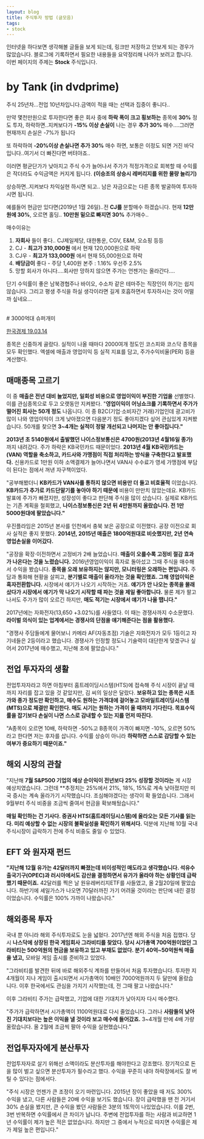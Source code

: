 ```yaml
---
layout: blog
title: 주식투자 방법 (글모음)
tags:
- stock
---
```


인터넷을 하다보면 생각해볼 글들을 보게 되는데, 링크만 저장하고 안보게 되는 경우가 많았습니다. 블로그에 기록하면서 필요한 내용들을 요약정리해 나아가 보려고 합니다. 이번 페이지의 주제는 **Stock** 주식입니다.


# by Tank (in dvdprime)

주식 25년차...전업 10년차입니다.금액이 적을 때는 선택과 집중이 좋니다..

만약 몇천만원으로 투자한다면 좋은 회사 중에 **하락 폭이 크고 횡보하는** 종목에 **30%** 정도 투자, 하락하면..지켜보다가 **-15% 이상 손실이** 나는 경우 **추가 30%** 매수....그러면 현재까지 손실은 -7%가 됩니다

또 하락하여 **-20%이상 손실나면 추가 30%** 매수 하면, 보통은 이정도 되면 거진 바닥입니다..여기서 더 빠진다면 버텨야죠..

이러면 평균단가가 낮아지고 주식 수가 늘어나서 주가가 적정가격으로 회복할 때 수익률은 작더라도 수익금액은 커지게 됩니다. **(이승조의 상승시 레버리지를 위한 물량 늘리기)**

상승하면..지켜보다 차익실현 하시면 되고..
남은 자금으로는 다른 종목 발굴하여 투자하시면 됩니다.

예를들어 현금만 있다면(2019년 1월 26일)..전 **CJ를** 분할매수 하겠습니다.
현재 **12만원에 30%**, 오르면 홀딩.. **10만원 밑으로 빠지면 30%** 추가매수..

매수이유는
1. **자회사** 들이 좋다.. CJ제일제당, 대한통운, CGV, E&M, 오쇼핑 등등
2. CJ - **최고가 310,000원** 에서 현재 120,000원으로 하락
3. CJ우 - **최고가 133,000원** 에서 현재 55,000원으로 하락 
4. **배당금이** 좋다 - 주당 1,400원   본주 : 1.16% 우선주 2.5%
5. 망할 회사가 아니다....회사만 망하지 않으면 주가는 언젠가는 올라간다....

단기 수익률이 좋은 남북경협주나 바이오, 수소차 같은 테마주는 직장인이 하기는 쉽지 않습니다.
그리고 평생 주식을 하실 생각이라면 길게 호흡하면서 투자하시는 것이  어떨까 싶네요...

<br/>
# 3000억대 슈퍼개미

[한국경제 19.03.14](http://news.hankyung.com/article/2019031277366#Redyho)

종목은 신중하게 골랐다. 실적이 나올 때마다 2000여개 정도인 코스피와 코스닥 종목을 모두 확인했다. 엑셀에 매출과 영업이익 등 실적 지표를 담고, 주가수익비율(PER) 등을 계산했다.

## 매매종목 고르기
이 중 **매출은 전년 대비 늘었지만, 일회성 비용으로 영업이익이 부진한 기업을** 선별했다. 이를 관심종목으로 두고 오랫동안 지켜봤다. "**영업이익이 어닝쇼크를 기록하면서 주가가 떨어진 회사는 50개 정도** 나옵니다. 이 중 B2C(기업·소비자간 거래)기업인데 광고비가 많이 나와 영업이익이 크게 낮아졌으면 다음분기 정도 좋아지겠다 싶어 관심있게 지켜봤습니다. 50개를 찾으면 **3~4개는 실적이 정말 개선되고 나머지는 안 좋아집니다."**

**2013년 초 5140원에서 출발했던 나이스정보통신은 4700원(2013년 4월16일 종가)** 까지 내려갔다. 주가 하락은 KB국민카드 때문이었다. **2013년 4월 KB국민카드는 (VAN) 역할을 축소하고, 카드사와 가맹점이 직접 처리하는 방식을 구축한다고 발표했다.** 신용카드로 1만원 이하 소액결제가 늘어나면서 VAN사 수수료가 영세 가맹점에 부담이 된다는 점에서 꺼낸 자구책이었다.

"공부해봤더니 **KB카드가 VAN사를 통하지 않으면 비용만 더 들고 비효율적** 이었습니다. **KB카드가 추가로 카드단말기를 놓아야 하기 때문에** 비용이 만만치 않았는데요. KB카드 발표에 주가가 빠졌지만, 성장성이 좋다고 판단해 주식을 많이 샀습니다. 실제로 KB카드는 기존 계획을 철회했고, **나이스정보통신은 2년 뒤 4만원까지 올랐습니다. 전 1만5000원대에 팔았습니다."**

우진플라임은 2015년 본사를 인천에서 충북 보은 공장으로 이전했다. 공장 이전으로 회사 실적은 좋지 못했다. **2014년, 2015년 매출은 1800억원대로 비슷했지만, 2년 연속 영업손실을 이어갔다.**

"공장을 확장·이전하면서 고정비가 2배 늘었습니다. **매출이 오를수록 고정비 절감 효과가 나온다는 것을 노렸습니다.** 2016년영업이익이 흑자로 돌아섰고 그때 주식을 매수해서 수익을 봤습니다. **종목을 오래 보유하지는 않지만, 모니터링은 오래하는 편입니다.** 주담과 통화해 현황을 살피고, **분기별로 매출이 올라가는 것을 확인했죠. 그해 영업이익은 흑자전환합니다.** 시장에서 얘기가 나오기 시작하는 거죠. **얘기가 안 나오는 종목을 몰래 샀다가 시장에서 얘기가 막 나오기 시작할 때 파는 것을 제일 좋아합니다.** 물론 제가 팔고나서도 주가가 많이 오르긴 하지만, **매도 적기는 시장에서 얘기가 나올 땝니다."**

2017년에는 자화전자(13,650 +3.02%)를 사들였다. 이 때는 경쟁사까지 수소문했다. **라이벌 의식이 있는 업계에서는 경쟁사의 단점을 얘기해준다는 점을 활용했다.**

"경쟁사 주담들에게 물어보니 카메라 AF(자동초점) 기술은 자화전자가 모두 1등이고 자기네들은 2등이라고 했습니다. 경쟁사가 인정할 정도니 기술력이 대단한게 맞겠구나 싶어서 2017년에 매수했고, 지난해 초에 팔았습니다."

## 전업 투자자의 생활
전업투자자라고 하면 아침부터 홈트레이딩시스템(HTS)에 접속해 주식 시장이 끝날 때까지 자리를 잡고 있을 것 같았지만, 김 씨의 일상은 달랐다. **보유하고 있는 종목은 시초가와 종가 정도만 확인하고, 매수도 원하는 가격대에 걸어놓고 모바일트레이딩시스템(MTS)으로 체결만 확인한다. 매도 시기는 원하는 가격이 올 때까지 기다린다. 목표수익률을 잡기보다 손실이 나면 스스로 감내할 수 있는 지를 먼저 따진다.**

"A종목이 오르면 10배, 하락하면 -50%고 B종목이 가격이 빠지면 -10%, 오르면 50%라고 한다면 저는 후자를 삽니다. 수익률 상승이 아니라 **하락하면 스스로 감당할 수 있는 여부가 중요하기 때문이죠."**

## 해외 시장의 관찰
"지난해 **7월 S&P500 기업의 예상 순이익이 전년보다 25% 성장할 것이라는** 게 시장 예상치였습니다. 그런데 **추정치는 25%에서 21%, 18%, 15%로 계속 낮아졌지만 미국 증시는 계속 올라가기 시작했습니다. 조심해야겠다는 생각이 확 들었습니다. 그래서 9월부터 주식 비중을 조금씩 줄여서 현금을 확보해뒀습니다."

**매일 확인하는 건 기사다. 증권사 HTS(홈트레이딩시스템)에 올라오는 모든 기사를 읽는다. 미리 예상할 수 없는 시장의 불확실성을 확인하기 위해서다.** 덕분에 지난해 10월 국내 주식시장이 급락하기 전에 주식 비중도 줄일 수 있었다. 

## EFT 와 원자재 펀드
**"지난해 12월 유가는 42달러까지 빠졌는데 비이성적인 매도라고 생각했습니다. 석유수출국기구(OPEC)과 러시아에서도 감산을 결정하면서 유가가 올라야 하는 상황인데 급락했기 때문이죠.** 42달러를 찍은 날 원유레버리지ETF를 사들였고, 올 2월20일에 팔았습니다. 하반기에 셰일가스가 나오면 70달러까진 가기 어려울 것이라는 판단에 내린 결정이었습니다. 수익률은 100% 가까이 나왔습니다."

## 해외종목 투자
국내 뿐 아니라 해외 주식투자로도 눈을 넓혔다. 2017년엔 해외 주식을 처음 접했다. 당시 **나스닥에 상장된 한국 게임회사 그라비티를 찾았다. 당시 시가총액 700억원이었던 그라비티는 500억원의 현금을 보유하고 있고 부채도 없었다. 분기 40억~50억원씩 매출을 냈고,** 모바일 게임 출시를 준비하고 있었다.

"그라비티를 발견한 뒤에 바로 해외주식 계좌를 만들어서 처음 투자했습니다. 투자한 지 4개월이 지나 게임이 출시되면서 시가총액이 10배인 7000억원까지 두 달만에 올랐습니다. 이후 한국에서도 관심을 가지기 시작했는데, 전 그때 팔고 나왔습니다."

이후 그라비티 주가는 급락했고, 기업에 대한 기대치가 낮아지자 다시 매수했다.

"주가가 급락하면서 시가총액이 1100억원대로 다시 줄었습니다. 그러나 **사람들의 낮아진 기대치보다는 높은 이익을 낼 것이라 보고 매수에 들어갔죠.** 3~4개월 만에 4배 가량 올랐습니다. 올 2월에 조금씩 팔아 수익을 실현했습니다."

## 전업투자자에게 분산투자
전업투자자로 살기 위해선 소액이라도 분산투자를 해야한다고 강조했다. 장기적으로 돈을 많이 벌고 싶으면 분산투자가 필수라고 했다. 수익을 꾸준히 내야 하락장에서도 잘 버틸 수 있다는 점에서다.

"주식 시장은 언젠가 큰 조정이 오기 마련입니다. 2015년 장이 좋았을 때 저도 300% 수익을 냈고, 다른 사람들은 20배 수익을 보기도 했습니다. 장이 급락했을 땐 전 거기서 30% 손실을 봤지만, 큰 수익을 봤던 사람들은 3분의 1토막이 나있었습니다. 이를 2번, 3번 반복하면 수익률에서 큰 차이가 납니다. 주변에 전업투자를 하는 사람과 비교하면 1년 수익률이 제가 높은 적은 없었습니다. 하지만 그 중에서 누적으로 따지면 수익률은 제가 제일 높은 편입니다."